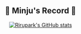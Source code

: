 <div align=center> <h2> 🐥 Minju's Record 🐥 </h2> </div>

<!-- <div align=center> [![Rirupark's github stats](https://github-readme-stats.vercel.app/api?username=rirupark&show_icons=true&theme=cobalt) </div> -->

<div align="center">
  
[![Rirupark's GitHub stats](https://github-readme-stats.vercel.app/api?username=rirupark&show_icons=true&include_all_commits=true&disable_animations=true&theme=cobalt)](https://github.com/rirupark/github-readme-stats)  
  
</div>

<!-- ![Hits](https://hits.seeyoufarm.com/api/count/incr/badge.svg?url=https%3A%2F%2Fgithub.com%2Frirupark&count_bg=%23000000&title_bg=%23000000&icon=github.svg&icon_color=%23FFFFFF&title=hits&edge_flat=false) -->


<!--
**rirupark/rirupark** is a ✨ _special_ ✨ repository because its `README.md` (this file) appears on your GitHub profile.

Here are some ideas to get you started:

- 🔭 I’m currently working on ...
- 🌱 I’m currently learning ...
- 👯 I’m looking to collaborate on ...
- 🤔 I’m looking for help with ...
- 💬 Ask me about ...
- 📫 How to reach me: ...
- 😄 Pronouns: ...
- ⚡ Fun fact: ...
-->
